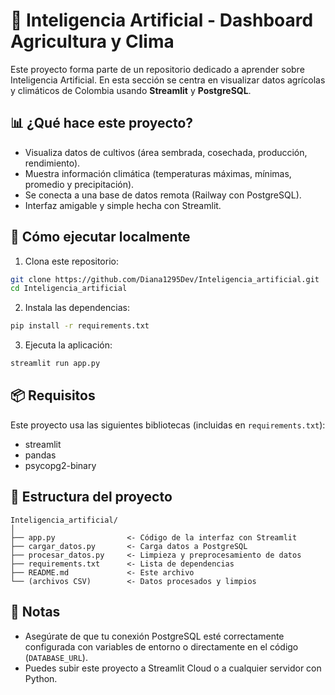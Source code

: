 # 🌱 Inteligencia Artificial - Dashboard Agricultura y Clima

Este proyecto forma parte de un repositorio dedicado a aprender sobre Inteligencia Artificial. En esta sección se centra en visualizar datos agrícolas y climáticos de Colombia usando **Streamlit** y **PostgreSQL**.

## 📊 ¿Qué hace este proyecto?

- Visualiza datos de cultivos (área sembrada, cosechada, producción, rendimiento).
- Muestra información climática (temperaturas máximas, mínimas, promedio y precipitación).
- Se conecta a una base de datos remota (Railway con PostgreSQL).
- Interfaz amigable y simple hecha con Streamlit.

## 🚀 Cómo ejecutar localmente

1. Clona este repositorio:

```bash
git clone https://github.com/Diana1295Dev/Inteligencia_artificial.git
cd Inteligencia_artificial
```

2. Instala las dependencias:

```bash
pip install -r requirements.txt
```

3. Ejecuta la aplicación:

```bash
streamlit run app.py
```

## 📦 Requisitos

Este proyecto usa las siguientes bibliotecas (incluidas en `requirements.txt`):

- streamlit  
- pandas  
- psycopg2-binary  

## 💄 Estructura del proyecto

```
Inteligencia_artificial/
│
├── app.py                <- Código de la interfaz con Streamlit
├── cargar_datos.py       <- Carga datos a PostgreSQL
├── procesar_datos.py     <- Limpieza y preprocesamiento de datos
├── requirements.txt      <- Lista de dependencias
├── README.md             <- Este archivo
└── (archivos CSV)        <- Datos procesados y limpios
```

## 📌 Notas

- Asegúrate de que tu conexión PostgreSQL esté correctamente configurada con variables de entorno o directamente en el código (`DATABASE_URL`).
- Puedes subir este proyecto a Streamlit Cloud o a cualquier servidor con Python.

